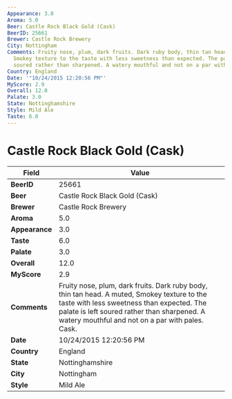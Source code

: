 ```yaml
---
Appearance: 3.0
Aroma: 5.0
Beer: Castle Rock Black Gold (Cask)
BeerID: 25661
Brewer: Castle Rock Brewery
City: Nottingham
Comments: Fruity nose, plum, dark fruits. Dark ruby body, thin tan head. A muted,
  Smokey texture to the taste with less sweetness than expected. The palate is left
  soured rather than sharpened. A watery mouthful and not on a par with pales. Cask.
Country: England
Date: '"10/24/2015 12:20:56 PM"'
MyScore: 2.9
Overall: 12.0
Palate: 3.0
State: Nottinghamshire
Style: Mild Ale
Taste: 6.0
---
```


# Castle Rock Black Gold (Cask)

| Field         | Value |
|---------------|-------|
| **BeerID** | 25661 |
| **Beer** | Castle Rock Black Gold (Cask) |
| **Brewer** | Castle Rock Brewery |
| **Aroma** | 5.0 |
| **Appearance** | 3.0 |
| **Taste** | 6.0 |
| **Palate** | 3.0 |
| **Overall** | 12.0 |
| **MyScore** | 2.9 |
| **Comments** | Fruity nose, plum, dark fruits. Dark ruby body, thin tan head. A muted, Smokey texture to the taste with less sweetness than expected. The palate is left soured rather than sharpened. A watery mouthful and not on a par with pales. Cask. |
| **Date** | 10/24/2015 12:20:56 PM |
| **Country** | England |
| **State** | Nottinghamshire |
| **City** | Nottingham |
| **Style** | Mild Ale |
